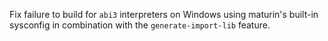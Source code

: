 Fix failure to build for `abi3` interpreters on Windows using maturin's built-in sysconfig in combination with the `generate-import-lib` feature.
